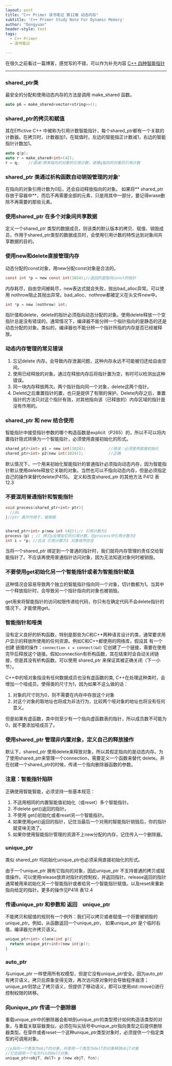 ```yaml
---
layout: post
title: "C++ Primer 读书笔记 第12章 动态内存"
subtitle: 'C++ Primer Study Note For Dynamic Memory'
author: "Dongyuan"
header-style: text
tags:
  - C++ Primer
  - 读书笔记

---
```


在很久之前看过一篇博客，感觉写的不错，可以作为补充内容
[C++ 四种智能指针](https://blog.csdn.net/k346k346/article/details/81478223)

---

### shared_ptr类
最安全的分配和使用动态内存的方法是调用 make_shared 函数。
```C
auto p6 = make_shared<vector<string>>();
```

### shared_ptr的拷贝和赋值
其在Effictive C++ 中被称为引用计数智能指针，每个shared_ptr都有一个关联的计数器。在拷贝时，计数器加1，在赋值时，左边的智能指正计数减1，右边的智能指针计数加1。
```C
auto q(p);
auto r = make_shared<int>(42);
r = q;    //递减r原来指向的对象的引用计数，递增q指向的对象的引用计数
```

### shared_ptr 类通过析构函数自动销毁管理的对象'
在指向的对象引用计数为0后，还会自动释放指向的对象。
如果将** shared_ptr 存放于容器中**，而后不再需要全部的元素，只是用其中一部分，要记得erase删除不再需要的那些元素。

### 使用shared_ptr 在多个对象间共享数据
定义一个shared_ptr 类型的数据成员，则该类的默认版本的拷贝、赋值、销毁成员，作用于shared_ptr类型的数据成员时，会使用引用计数的特性达到对象间共享数据的目的。

### 使用new和delete直接管理内存
动态分配的const对象，用new分配const对象是合法的。
```C
const int *p = new const int(1024);//返回的是指向const的指针
```

内存耗尽，自由空间被耗尽，new表达式就会失败，抛出bad_alloc异常。可以使用 nothrow阻止其抛出异常。bad_alloc、nothrow都被定义在头文件new中。
```C
int *p = new (nothrow) int;
```

指针值和delete，delete的指针必须指向动态分配的对象。使用delete释放一个空指针总是没有错误的。通常情况下，编译器不能分辨一个指针指向的是静态的还是动态分配的对象。类似的，编译器也不能分辨一个指针所指的内存是否已经被释放。

### 动态内存管理的常见错误
1.	忘记delete 内存。会导致内存泄漏问题，这种内存永远不可能被归还给自由空间。
2.	使用已经释放的对象。通过在释放内存后将指针置为空，有时可以检测出这种错误。
3.	同一块内存释放两次。两个指针指向同一个对象，delete这两个指针。
4.	Deletd之后重置指针的置，也只是提供了有限的保护。Delete内存之后，重置指针的方法只对这个指针有效，对其他指向该（已释放的）内存区域的指针是没有作用的。

### shared_ptr 和 new 结合使用
智能指针中接受指针参数的哪个构造函数是explicit（P265）的，所以不可以将内置指针隐式转换为一个智能指针，必须使用直接初始化的形式。

```C
shared_ptr<int> p1 = new int(1024);          //错误：必须使用直接初始化
shared_ptr<int> p2(new int(1024));           //正确
```
默认情况下，一个用来初始化智能指针的普通指针必须指向动态内存，因为智能指针默认使用delete释放它关联的对象。当然也可以不指向动态内存，但是必须指定自己的操作来替代delete(P415)。
定义和改变shared_ptr 的其他方法 P412 表12.3

### 不要混用普通指针和智能指针
```C
void process(shared_ptr<int> ptr){
  //do
}//ptr 离开作用于，被销毁


shared_ptr<int> p(new int (42));// 引用计数为1
process（p）; // 拷贝p会增加它的引用计数，在process中引用计数为2
int i = *p; //合法 引用计数为1 对象依然存在
```
当将一个shared_ptr 绑定到一个普通的指针时，我们就将内存管理的责任交给智能指针了。不应该再使用普通指针访问对象，因为无法知道对象何时被销毁。

### 不要使用get初始化另一个智能指针或者为智能指针赋值
这种情况会容易导致两个独立的智能指针指向同一个对象，切计数都为1。当其中一个释放指针时，会导致另一个指针指向的对象也被销毁。

get用来将智能指针的访问权限传递给代码，你只有在确定代码不会delete指针的情况下，才能使用get。

### 智能指针和哑类
没有定义良好的析构函数，特别是那些为C和C++两种语言设计的类，通常要求用户显示的释放所使用的任何资源。例如C和C++都使用的网络库，假设其 有一个创建 链接的操作：`connection c = connect(&d)`  它创建了一个链接，需要在使用完毕后释放这个链接。假如connection有析构函数，其在结束时会自动关闭链接，但是其没有析构函数。可以使用 shared_ptr 来保证其被正确关闭（下一小节）。

C++中的哑对象指没有任何数据成员也没有虚函数的类, C++在处理这种类时，会增加一个哑成员，使得类的尺寸为1，因为如果不这么做的话：
1. 对象的尺寸则为0，则不需要在内存中存放这个对象
2. 对这个对象的取地址也将成为非法行为，比较两个哑对象的地址也将没有任何意义。

但是如果有虚函数，类中则至少有一个指向虚函数表的指针，所以成员数不可能为0，就不要添加哑成员了。

### 使用shared_ptr 管理非内置对象，定义自己的释放操作
默认下，shared_ptr 使用delete来释放对象，所以其假定指向的是动态内存。为了使用shared_ptr来管理一个connection，需要定义一个函数来替代 delete。并在创建一个shared_ptr的时候，传递一个指向删除器函数的参数。

### 注意：智能指针陷阱
正确使用智能智能，必须坚持一些基本规范：
1. 不适用相同的内置智能值初始化（或reset）多个智能指针。
2. 不delete get()返回的指针。
3. 不使用 get()初始化或者reset另一个智能指针。
4. 如果使用get()返回的指针，记住当最后一个对用的智能指针销毁后，你的指针就变味无效了。
5. 如果你使用智能指针管理的资源不上new分配的内存，记住传入一个删除器。

### unique_ptr
类似 shared_ptr 吗初始化unique_ptr也必须采用直接初始化的形式。

由于一个unique_ptr 拥有它指向的对象，因此unique_ptr 不支持普通的拷贝或赋值操作。可以使用release放弃对指针的控制权，并返回指针。release返回的指针通常被用来初始化另一个智能指针或者给另一个智能指针赋值。以及reset来重新指向给定的指针。更多的操作见P418 表12.4

### 传递unique_ptr 和参数和 返回　unique_ptr
不能拷贝和赋值的规则有一个例外：我们可以拷贝或者赋值一个将要被销毁的unique_ptr。例如，从函数返回一个unique_ptr。 如果unique_ptr 是个临时右值，编译器允许拷贝语义。
```C
unique_ptr<int> clone(int p){
  return unique_ptr<int>(new int(p));
}
```

### auto_ptr
与unique_ptr 一样使用所有权模型，但是它没有unique_ptr安全。因为auto_ptr有拷贝语义，拷贝后原象变得无效，再次访问原对象时会导致程序崩溃；unique_ptr则禁止了拷贝语义，但提供了移动语义，即可以使用std::move()进行控制权限的转移。

### 向unique_ptr 传递一个删除器

重载unique_ptr中的删除器会影响到unique_ptr的类型预计如何构造该类型的对象，与重载关联容器类似，必须在叫尖括号中unique_ptr指向类型之后提供删除器类型。在穿件或者reset一个这种unique_ptr类型对象时，必须提供一个指定类型的可调用对象。

```c
//p指向一个类型为objT的对象，并使用一个类型为delT的对象释放objT对象
//它会调用一个名为fcn的delT对象。
unique_ptr<objT, delT> p (new objT, fcn);
```
